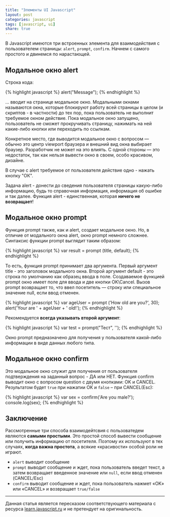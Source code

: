 ```yaml
---
title: "Элементы UI Javascript"
layout: post
categories: javascript
tags: [javascript, ui]
share: true
---
```


В Javascript имеются три встроенных элемента для взаимодействия с пользователем страницы: `alert`, `prompt`, `confirm`. Начнем с самого простого и двинемся по нарастающей.

## Модальное окно alert

Строка кода:

{% highlight javascript %}
  alert("Message");
{% endhighlight %}

... вводит на странице модальное окно. Модальными окнами называются окна, которые блокируют работу всей страницы в целом (и скриптов - в частности) до тех пор, пока пользователь не выполнит требуемое окном действие. Пока модальное окно запущено, пользователь не сможет прокручивать страницу, нажимать на ней какие-либо кнопки или переходить по ссылкам.

Конкретное место, где выводится модальное окно с вопросом — обычно это центр viewport браузера и внешний вид окна выбирает браузер. Разработчик не может на это влиять. С одной стороны — это недостаток, так как нельзя вывести окно в своем, особо красивом, дизайне.

В случае с alert требуемое от пользователя действие одно - нажать кнопку "ОК".

Задача alert - донести до сведения пользователя страницы какую-либо информацию, будь то справочная информация, информация об ошибке и так далее. Функция alert - единственная, которая **ничего не возвращает**!


## Модальное окно prompt

Функция prompt также, как и alert, создает модальное окно. Но, в отличие от модального окна alert, окно prompt немного сложнее. Синтаксис функции prompt выглядит таким образом:

{% highlight javascript %}
  var result = prompt (title, default);
{% endhighlight %}

То есть, функция prompt принимает два аргумента. Первый аргумент title - это заголовок модального окна. Второй аргумент default - это строка по умолчанию как образец ввода в поле. Создаваемое функцией prompt окно имеет поле для ввода и две кнопки OK\Cancel. Вызов prompt возвращает то, что ввел посетитель — строку или специальное значение null, если ввод отменен.

{% highlight javascript %}
  var ageUser = prompt ('How old are you?', 30);
  alert('Your are ' + ageUser + ' old!');
{% endhighlight %}

Рекомендуется **всегда указывать второй аргумент**:

{% highlight javascript %}
  var test = prompt("Тест", '');
{% endhighlight %}

Окно prompt предназначено для получения у пользователя какой-либо информации в виде данных любого типа.


## Модальное окно confirm

Это модальное окно служит для получения от пользователя подтверждения на заданный вопрос - ДА или НЕТ. Функция confirm выводит окно с вопросом question с двумя кнопками: OK и CANCEL. Результатом будет `true` при нажатии OK и `false` – при CANCEL(Esc):

{% highlight javascript %}
  var sex = confirm('Are you male?');
  console.log(sex);
{% endhighlight %}


## Заключение

Рассмотренные три способа взаимодейтсвия с пользоватедем являются **самыми простыми**. Это простой способ вывести сообщение или получить информацию от посетителя. Поэтому их используют в тех случаях, **когда важна простота**, а всякие &laquo;красивости&raquo; особой роли не играют.

* `alert` выводит сообщение
* `prompt` выводит сообщение и ждет, пока пользователь введет текст, а затем возвращает введенное значение или `null`, если ввод отменен (CANCEL/Esc)
* `confirm` выводит сообщение и ждет, пока пользователь нажмет &laquo;OK&raquo; или &laquo;CANCEL&raquo; и возвращает `true/false`

***

Данная статья является пересказом соответствующего материала с ресурса [learn.javascript.ru][1] и не претендует на оригинальность.

[1]: https://learn.javascript.ru/uibasic "Javascript UI Basic"
